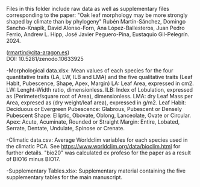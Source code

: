 Files in this folder include raw data as well as supplementary files corresponding to the paper: "Oak leaf morphology may be more strongly shaped by climate than by phylogeny" Rubén Martín-Sánchez, Domingo Sancho-Knapik, David Alonso-Forn, Ana López-Ballesteros, Juan Pedro Ferrio, Andrew L. Hipp, José Javier Peguero-Pina, Eustaquio Gil-Pelegrín. 2024.  

(rmartin@cita-aragon.es)  
DOI: 10.5281/zenodo.10633925

-Morphological data.xlsx: Mean values of each species for the four quantitative traits (LA, LW, ILB and LMA) and the five qualitative traits (Leaf Habit, Pubescence, Shape, Apex, Margin)
LA: Leaf Area, expressed in cm2.
LW: Lenght-Width ratio, dimensionless.
ILB: Index of Lobulation, expressed as (Perimeter/square root of Area), dimensionless.
LMA: dry Leaf Mass per Area, expresed as (dry weight/leaf area), expressed in g/m2.
Leaf Habit: Deciduous or Evergreen
Pubescence: Glabrous, Pubescent or Densely Pubescent
Shape: Elliptic, Obovate, Oblong, Lanceolate, Ovate or Circular. 
Apex: Acute, Acuminate, Rounded or Straight
Margin: Entire, Lobated, Serrate, Dentate, Undulate, Spinose or Crenate.

-Climatic data.csv: Average Worldclim variables for each species used in the climatic PCA. See https://www.worldclim.org/data/bioclim.html for further details. "bio20" was calculated ex profeso for the paper as a result of BIO16 minus BIO17. 

-Supplementary Tables.xlsx: Supplementary material containing the five supplementary tables for the main manuscript.

